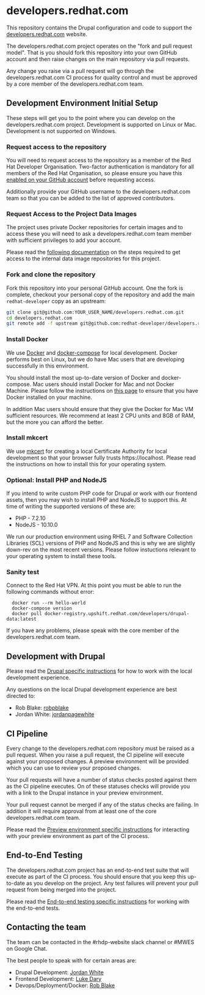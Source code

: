# developers.redhat.com

This repository contains the Drupal configuration and code to support the [developers.redhat.com](https://developers.redhat.com/) website.

The developers.redhat.com project operates on the "fork and pull request model". That is you should fork this repository into your own GitHub account and then raise changes on the main
repository via pull requests.

Any change you raise via a pull request will go through the developers.redhat.com CI process for quality control and must be approved by a core member of the developers.redhat.com team.

## Development Environment Initial Setup

These steps will get you to the point where you can develop on the developers.redhat.com project. Development is supported on Linux or Mac. Development is not supported on Windows.

### Request access to the repository

You will need to request access to the repository as a member of the Red Hat Developer Organisation. Two-factor authentication is mandatory for all members of the Red Hat Organisation, so please ensure you have this
[enabled on your GitHub account](https://help.github.com/en/articles/securing-your-account-with-two-factor-authentication-2fa) before requesting access.

Additionally provide your GitHub username to the developers.redhat.com team so that you can be added to the list of approved contributors.


### Request Access to the Project Data Images

The project uses private Docker repositories for certain images and to access these you will need to ask a developers.redhat.com team member with sufficient privileges to add your account. 

Please read the [following documentation](https://mojo.redhat.com/docs/DOC-1192810-developersredhatcom-giving-a-dev-team-member-access-to-data-images) on the steps required to get
access to the internal data image repositories for this project.


### Fork and clone the repository

Fork this repository into your personal GitHub account. One the fork is complete, checkout your personal copy of the repository and add the main `redhat-developer` copy as an upstream:

```bash
git clone git@github.com:YOUR_USER_NAME/developers.redhat.com.git
cd developers.redhat.com
git remote add -f upstream git@github.com:redhat-developer/developers.redhat.com.git
``` 

### Install Docker

We use [Docker](https://docker.com) and [docker-compose](https://docs.docker.com/compose/) for local development. Docker performs best on Linux, but we do have Mac users that are developing successfully in this environment.

You should install the most up-to-date version of Docker and docker-compose. Mac users should install Docker for Mac and not Docker Machine. Please follow the instructions on [this page](https://docs.docker.com/install/) to ensure
that you have Docker installed on your machine.

In addition Mac users should ensure that they give the Docker for Mac VM sufficient resources. We recommend at least 2 CPU units and 8GB of RAM, but the more you can afford the better.


### Install mkcert

We use [mkcert](https://github.com/FiloSottile/mkcert) for creating a local Certificate Authority for local development so that your browser fully trusts https://localhost. Please read the instructions on how
to install this for your operating system.

### Optional: Install PHP and NodeJS

If you intend to write custom PHP code for Drupal or work with our frontend assets, then you may wish to install PHP and NodeJS to support this. At time of writing the supported versions of these are:

* PHP - 7.2.10
* NodeJS - 10.10.0

We run our production environment using RHEL 7 and Software Collection Libraries (SCL) versions of PHP and NodeJS and this is why we are slightly down-rev on the most recent versions. Please follow instuctions relevant
to your operating system to install these tools.


### Sanity test

Connect to the Red Hat VPN. At this point you must be able to run the following commands without error:

      docker run --rm hello-world
      docker-compose version
      docker pull docker-registry.upshift.redhat.com/developers/drupal-data:latest

If you have any problems, please speak with the core member of the developers.redhat.com team.

## Development with Drupal

Please read the [Drupal specific instructions](_docker/drupal/dev/README.md) for how to work with the local development experience.

Any questions on the local Drupal development experience are best directed to:

* Rob Blake: [robpblake](https://github.com/robpblake)
* Jordan White: [jordanpagewhite](https://github.com/jordanpagewhite)

## CI Pipeline

Every change to the developers.redhat.com repository must be raised as a pull request. When you raise a pull request, the CI pipeline will execute against your
proposed changes. A preview environment will be provided which you can use to review your proposed changes.

Your pull requests will have a number of status checks posted against them as the CI pipeline executes. On of these statuses checks will provide you with a link to the
Drupal instance in your preview environment.

Your pull request cannot be merged if any of the status checks are failing. In addition it will require approval from at least one of the core developers.redhat.com team.

Please read the [Preview environment specific instructions](previews/README.md) for interacting with your preview environment as part of the CI process. 

## End-to-End Testing

The developers.redhat.com project has an end-to-end test suite that will execute as part of the CI process. You should ensure that you keep this
up-to-date as you develop on the project. Any test failures will prevent your pull request from being merged into the project.

Please read the [End-to-end testing specific instructions](_tests/e2e/README.md) for working with the end-to-end tests.

## Contacting the team

The team can be contacted in the #rhdp-website slack channel or #MWES on Google Chat.

The best people to speak with for certain areas are:

* Drupal Development: [Jordan White](https://github.com/jordanpagewhite)
* Frontend Development: [Luke Dary](https://github.com/kamiquasi)
* Devops/Deployment/Docker: [Rob Blake](https://github.com/robpblake)
  